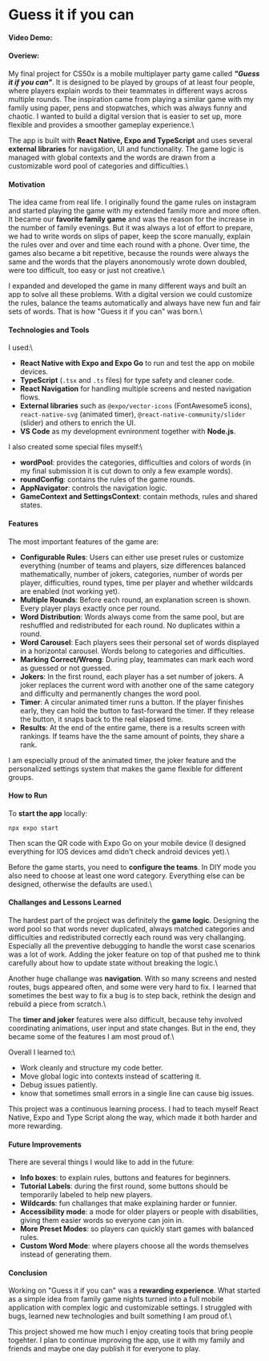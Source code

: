 # Guess it if you can
#### Video Demo:  <URL HERE>
#### Overiew:
My final project for CS50x is a mobile multiplayer party game called ***"Guess it if you can"***. It is designed to be played by groups of at least four people, where players explain words to their teammates in different ways across multiple rounds. The inspiration came from playing a similar game with my family using paper, pens and stopwatches, which was always funny and chaotic. I wanted to build a digital version that is easier to set up, more flexible and provides a smoother gameplay experience.\

The app is built with **React Native, Expo and TypeScript** and uses several **external libraries** for navigation, UI and functionality. The game logic is managed with global contexts and the words are drawn from a customizable word pool of categories and difficulties.\

#### Motivation
The idea came from real life. I originally found the game rules on instagram and started playing the game with my extended family more and more often. It became our **favorite family game** and was the reason for the increase in the number of family evenings. But it was always a lot of effort to prepare, we had to write words on slips of paper, keep the score manually, explain the rules over and over and time each round with a phone. Over time, the games also became a bit repetitive, because the rounds were always the same and the words that the players anonomously wrote down doubled, were too difficult, too easy or just not creative.\

I expanded and developed the game in many different ways and built an app to solve all these problems. With a digital version we could customize the rules, balance the teams automatically and always have new fun and fair sets of words. That is how "Guess it if you can" was born.\

#### Technologies and Tools
I used:\
- **React Native with Expo and Expo Go** to run and test the app on mobile devices.
- **TypeScript** (`.tsx` and `.ts` files) for type safety and cleaner code.
- **React Navigation** for handling multiple screens and nested navigation flows.
- **External libraries** such as `@expo/vector-icons` (FontAwesome5 icons), `react-native-svg` (animated timer), `@react-native-community/slider` (slider) and others to enrich the UI.
- **VS Code** as my development evnironment together with **Node.js**.

I also created some special files myself:\
- **wordPool**: provides the categories, difficulties and colors of words (in my final submission it is cut down to only a few example words).
- **roundConfig**: contains the rules of the game rounds.
- **AppNavigator**: controls the navigation logic.
- **GameContext and SettingsContext**: contain methods, rules and shared states.

#### Features
The most important features of the game are:
- **Configurable Rules**: Users can either use preset rules or customize everything (number of teams and players, size differences balanced mathematically, number of jokers, categories, number of words per player, difficulties, round types, time per player and whether wildcards are enabled (not working yet).
- **Multiple Rounds**: Before each round, an explanation screen is shown. Every player plays exactly once per round.
- **Word Distribution**: Words always come from the same pool, but are reshuffled and redistributed for each round. No duplicates within a round.
- **Word Carousel**: Each players sees their personal set of words displayed in a horizontal carousel. Words belong to categories and difficulties.
- **Marking Correct/Wrong**: During play, teammates can mark each word as guessed or not guessed.
- **Jokers**: In the first round, each player has a set number of jokers. A joker replaces the current word with another one of the same category and difficulty and permanently changes the word pool.
- **Timer**: A circular animated timer runs a button. If the player finishes early, they can hold the button to fast-forward the timer. If they release the button, it snaps back to the real elapsed time.
- **Results**: At the end of the entire game, there is a results screen with rankings. If teams have the the same amount of points, they share a rank.

I am especially proud of the animated timer, the joker feature and the personalized settings system that makes the game flexible for different groups.

#### How to Run
To **start the app** locally:
```
npx expo start
```
Then scan the QR code with Expo Go on your mobile device (I designed everything for IOS devices amd didn't check android devices yet).\

Before the game starts, you need to **configure the teams**. In DIY mode you also need to choose at least one word category. Everything else can be designed, otherwise the defaults are used.\

#### Challanges and Lessons Learned
The hardest part of the project was definitely the **game logic**. Designing the word pool so that words never duplicated, always matched categories and difficulties and redistributed correctly each round was very challanging. Especially all the preventive debugging to handle the worst case scenarios was a lot of work. Adding the joker feature on top of that pushed me to think carefully about how to update state without breaking the logic.\

Another huge challange was **navigation**. With so many screens and nested routes, bugs appeared often, and some were very hard to fix. I learned that sometimes the best way to fix a bug is to step back, rethink the design and rebuild a piece from scratch.\

The **timer and joker** features were also difficult, because tehy involved coordinating animations, user input and state changes. But in the end, they became some of the features I am most proud of.\

Overall I learned to:\
- Work cleanly and structure my code better.
- Move global logic into contexts instead of scattering it.
- Debug issues patiently.
- know that sometimes small errors in a single line can cause big issues.

This project was a continuous learning process. I had to teach myself React Native, Expo and Type Script along the way, which made it both harder and more rewarding.

#### Future Improvements
There are several things I would like to add in the future:
- **Info boxes**: to explain rules, buttons and features for beginners.
- **Tutorial Labels**: during the first round, some buttons should be temporarily labeled to help new players.
- **Wildcards**: fun challanges that make explaining harder or funnier.
- **Accessibility mode**: a mode for older players or people with disabilities, giving them easier words so everyone can join in.
- **More Preset Modes**: so players can quickly start games with balanced rules.
- **Custom Word Mode**: where players choose all the words themselves instead of generating them.

#### Conclusion
Working on "Guess it if you can" was a **rewarding experience**. What started as a simple idea from family game nights turned into a full mobile application with complex logic and customizable settings. I struggled with bugs, learned new technologies and built something I am proud of.\

This project showed me how much I enjoy creating tools that bring people togehter. I plan to continue improving the app, use it with my family and friends and maybe one day publish it for everyone to play.
